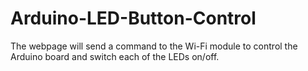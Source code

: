 # Arduino-LED-Button-Control
The webpage will send a command to the Wi-Fi module to control the Arduino board and switch each of the LEDs on/off.
